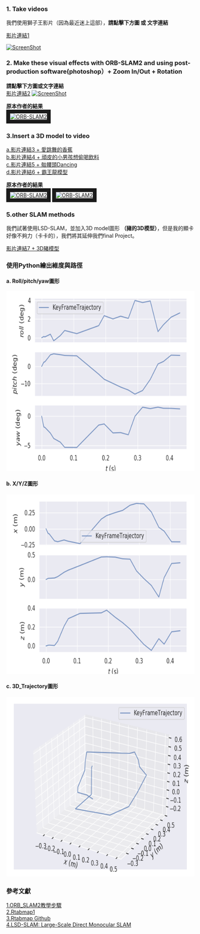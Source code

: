 ### 1. Take videos

我們使用獅子王影片（因為最近迷上這部），**請點擊下方圖 或 文字連結**

[影片連結1](http://youtu.be/vt5fpE0bzSY)

[![ScreenShot](https://i.imgur.com/xk8X0NQ.jpg)](http://youtu.be/vt5fpE0bzSY)


### 2. Make these visual effects with ORB-SLAM2 and using post-production software(photoshop）+ Zoom In/Out + Rotation

**請點擊下方圖或文字連結<br>**
[影片連結2](https://youtu.be/eDuFB6KNpdQ)
[![ScreenShot](https://i.imgur.com/s0cdh8v.jpg)](https://youtu.be/eDuFB6KNpdQ)

**原本作者的結果**<br>
<a href="https://www.youtube.com/embed/ufvPS5wJAx0" target="_blank"><img src="http://img.youtube.com/vi/ufvPS5wJAx0/0.jpg" 
alt="ORB-SLAM2" width="640" height="480" border="10" /></a><br>

### 3.Insert a 3D model to video

[a.影片連結3 + 愛跳舞的香蕉](https://youtu.be/kLqD6h6V5sE)<br>
[b.影片連結4 + 頑皮的小男孩想偷喝飲料](https://youtu.be/LTan41PkaXw)<br>
[c.影片連結5 + 骷髏頭Dancing](https://youtu.be/DssZGkik3Eg)<br>
[d.影片連結6 + 霸王龍模型](https://youtu.be/6i3Z6LCjQsU)<br>

**原本作者的結果**<br>
<a href="https://www.youtube.com/embed/T-9PYCKhDLM" target="_blank"><img src="http://img.youtube.com/vi/T-9PYCKhDLM/0.jpg" 
alt="ORB-SLAM2" width="240" height="180" border="10" /></a>
<a href="https://www.youtube.com/embed/kPwy8yA4CKM" target="_blank"><img src="http://img.youtube.com/vi/kPwy8yA4CKM/0.jpg" 
alt="ORB-SLAM2" width="240" height="180" border="10" /></a>

### 5.other SLAM methods

我們試著使用LSD-SLAM，並加入3D model圖形 **（豬的3D模型）**，但是我的顯卡好像不夠力（卡卡的），我們將其延伸我們final Project。

[影片連結7 + 3D豬模型](https://youtu.be/j-bfGB9vl4I)<br>

### 使用Python繪出維度與路徑

#### a. Roll/pitch/yaw圖形
<img src='Graph/trajGraph.png' width = "640" height="480">

#### b. X/Y/Z圖形
<img src='Graph/trajGraph1d.png' width = "640" height="480">

#### c. 3D_Trajectory圖形
<img src='Graph/trajGraph3d.png' width = "640" height="480">

### 參考文獻

[1.ORB_SLAM2教學步驟](https://github.com/cvfx-2019/homework6-Match-Moving-SLAM)<br>
[2.Rtabmap1](http://introlab.github.io/rtabmap/)<br>
[3.Rtabmap Github](https://github.com/introlab/rtabmap/)<br>
[4.LSD-SLAM: Large-Scale Direct Monocular SLAM](https://vision.in.tum.de/research/vslam/lsdslam?redirect=1)<br>


